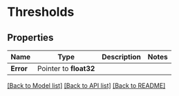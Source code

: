 # Thresholds

## Properties

Name | Type | Description | Notes
------------ | ------------- | ------------- | -------------
**Error** | Pointer to **float32** |  |

[[Back to Model list]](../README.md#documentation-for-models) [[Back to API list]](../README.md#documentation-for-api-endpoints) [[Back to README]](../README.md)


